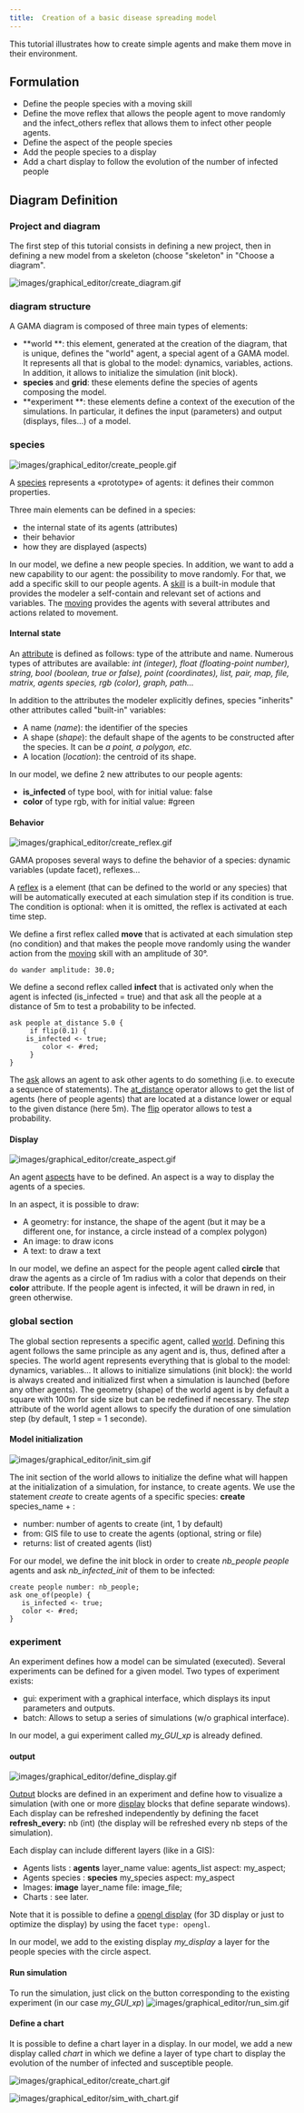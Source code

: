 ```yaml
---
title:  Creation of a basic disease spreading model
---
```


This tutorial illustrates how to create simple agents and make them move in their environment.

## Formulation

* Define the people species with a moving skill
* Define the move reflex that allows the people agent to move randomly and the infect_others reflex that allows them to infect other people agents.
* Define the aspect of the people species
* Add the people species to a display
* Add a chart display to follow the evolution of the number of infected people

## Diagram Definition

### Project and diagram
The first step of this tutorial consists in defining a new project, then in defining a new model from a skeleton (choose "skeleton" in "Choose a diagram".

![images/graphical_editor/create_diagram.gif](/resources/images/graphicalEditor/create_diagram.gif)


### diagram structure
A GAMA diagram is composed of three main types of elements:
* **world **: this element, generated at the creation of the diagram, that is unique, defines the "world" agent, a special agent of a GAMA model. It represents all that is global to the model: dynamics, variables, actions. In addition, it allows to initialize the simulation (init block).
* **species** and **grid**: these elements define the species of agents composing the model.
* **experiment **: these elements define a context of the execution of the simulations. In particular, it defines the input (parameters) and output (displays, files...) of a model.


### species

![images/graphical_editor/create_people.gif](/resources/images/graphicalEditor/create_people.gif)

A [species](RegularSpecies) represents a «prototype» of agents: it defines their common properties.

Three main elements can be defined in a species:

* the internal state of its agents (attributes)
* their behavior
* how they are displayed (aspects)

In our model, we define a new people species. In addition, we want to add a new capability to our agent: the possibility to move randomly. For that, we add a specific skill to our people agents. A [skill](AttachingSkills) is a built-in module that provides the modeler a self-contain and relevant set of actions and variables. The [moving](__BuiltInSkills#moving) provides the agents with several attributes and actions related to movement. 

#### Internal state
An [attribute](RegularSpecies#declaration) is defined as follows: type of the attribute and name. Numerous types of attributes are available: _int (integer), float (floating-point number), string, bool (boolean, true or false), point (coordinates), list, pair, map, file, matrix, agents species, rgb (color), graph, path..._

In addition to the attributes the modeler explicitly defines, species "inherits" other attributes called "built-in" variables:

* A name (_name_): the identifier of the species
* A shape (_shape_): the default shape of the agents to be constructed after the species. It can be _a point, a polygon, etc._
* A location (_location_): the centroid of its shape.

In our model, we define 2 new attributes to our people agents: 

* **is_infected** of type bool, with for initial value: false
* **color** of type rgb, with for initial value: #green


#### Behavior

![images/graphical_editor/create_reflex.gif](/resources/images/graphicalEditor/create_reflex.gif)

GAMA proposes several ways to define the behavior of a species: dynamic variables (update facet), reflexes...

A [reflex](DefiningActionsAndBehaviors#behaviors) is a element (that can be defined to the world or any species) that will be automatically executed at each simulation step if its condition is true. The condition is optional: when it is omitted, the reflex is activated at each time step. 

We define a first reflex called **move** that is activated at each simulation step (no condition) and that makes the people move randomly using the wander action from the [moving](BuiltInSkills#moving) skill with an amplitude of 30°.
```
do wander amplitude: 30.0;
```

We define a second reflex called **infect** that is activated only when the agent is infected (is_infected = true) and that ask all the people at a distance of 5m to test a probability to be infected.
```
ask people at_distance 5.0 {
     if flip(0.1) {
	is_infected <- true;
        color <- #red;
     }
}
```

The [ask](Statements#ask) allows an agent to ask other agents to do something (i.e. to execute a sequence of statements). The [at_distance](Operators#at_distance) operator allows to get the list of agents (here of people agents) that are located at a distance lower or equal to the given distance (here 5m). The [flip](Operators#flip) operator allows to test a probability.

#### Display

![images/graphical_editor/create_aspect.gif](/resources/images/graphicalEditor/create_aspect.gif)

An agent [aspects](RegularSpecies#the-aspect-statement) have to be defined. An aspect is a way to display the agents of a species.

In an aspect, it is possible to draw:
* A geometry: for instance, the shape of the agent (but it may be a different one, for instance, a circle instead of a complex polygon)
* An image: to draw icons
* A text: to draw a text

In our model, we define an aspect for the people agent called **circle** that draw the agents as a circle of 1m radius with a color that depends on their **color** attribute. If the people agent is infected, it will be drawn in red, in green otherwise.

### global section
The global section represents a specific agent, called [world](GlobalSpecies). Defining this agent follows the same principle as any agent and is, thus, defined after a species.
The world agent represents everything that is global to the model: dynamics, variables...
It allows to initialize simulations (init block): the world is always created and initialized first when a simulation is launched (before any other agents). The geometry (shape) of the world agent is by default a square with 100m for side size but can be redefined if necessary. The _step_ attribute of the world agent allows to specify the duration of one simulation step (by default, 1 step = 1 seconde).

#### Model initialization

![images/graphical_editor/init_sim.gif](/resources/images/graphicalEditor/init_sim.gif)

The init section of the world allows to initialize the define what will happen at the initialization of a simulation, for instance, to create agents. We use the statement _create_  to create agents of a specific species: **create** species\_name + :

* number: number of agents to create (int, 1 by default)
* from: GIS file to use to create the agents (optional, string or file)
* returns: list of created agents (list)

For our model, we define the init block in order to create _nb\_people_ _people_ agents and ask _nb\_infected\_init_ of them to be infected:
```
create people number: nb_people;
ask one_of(people) {
   is_infected <- true;
   color <- #red;
}
```

### experiment
An experiment defines how a model can be simulated (executed). Several experiments can be defined for a given model. Two types of experiment exists:
* gui: experiment with a graphical interface, which displays its input parameters and outputs.
* batch: Allows to setup a series of simulations (w/o graphical interface).

In our model, a gui experiment called _my\_GUI\_xp_ is already defined.

#### output
![images/graphical_editor/define_display.gif](/resources/images/graphicalEditor/define_display.gif)

[Output](DefiningGUIExperiment) blocks are defined in an experiment and define how to visualize a simulation (with one or more [display](DefiningDisplaysGeneralities) blocks that define separate windows). Each display can be refreshed independently by defining the facet **refresh\_every:** nb (int) (the display will be refreshed every nb steps of the simulation).

Each display can include different layers (like in a GIS):

* Agents lists : **agents** layer\_name value: agents\_list aspect: my\_aspect;
* Agents species : **species**  my\_species aspect: my\_aspect
* Images: **image** layer\_name file: image\_file;
* Charts : see later.

Note that it is possible to define a [opengl display](Defining3DDisplays) (for 3D display or just to optimize the display) by using the facet `type: opengl`.

In our model, we add to the existing display _my\_display_ a layer for the people species with the circle aspect.

#### Run simulation
To run the simulation, just click on the button corresponding to the existing experiment (in our case _my_GUI_xp_)
![images/graphical_editor/run_sim.gif](/resources/images/graphicalEditor/run_sim.gif)

#### Define a chart
It is possible to define a chart layer in a display. In our model, we add a new display called _chart_ in which we define a layer of type chart to display the evolution of the number of infected and susceptible people.

![images/graphical_editor/create_chart.gif](/resources/images/graphicalEditor/create_chart.gif)

![images/graphical_editor/sim_with_chart.gif](/resources/images/graphicalEditor/sim_with_chart.gif)

